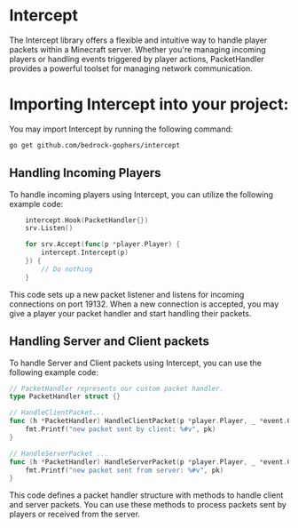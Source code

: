 # Intercept
The Intercept library offers a flexible and intuitive way to handle player packets within a Minecraft server. Whether you're managing incoming players or handling events triggered by player actions, PacketHandler provides a powerful toolset for managing network communication.

# Importing Intercept into your project:

You may import Intercept by running the following command:
```bash
go get github.com/bedrock-gophers/intercept
```

## Handling Incoming Players
To handle incoming players using Intercept, you can utilize the following example code:

```go
    intercept.Hook(PacketHandler{})
    srv.Listen()

    for srv.Accept(func(p *player.Player) {
        intercept.Intercept(p)
    }) {
        // Do nothing
    }

```
This code sets up a new packet listener and listens for incoming connections on port 19132. When a new connection is accepted, you may give a player your packet handler and start handling their packets.

## Handling Server and Client packets
To handle Server and Client packets using Intercept, you can use the following example code:

```go
// PacketHandler represents our custom packet handler.
type PacketHandler struct {}

// HandleClientPacket...
func (h *PacketHandler) HandleClientPacket(p *player.Player, _ *event.Context, pk packet.Packet) {
    fmt.Printf("new packet sent by client: %#v", pk)
}

// HandleServerPacket ...
func (h *PacketHandler) HandleServerPacket(p *player.Player, _ *event.Context, pk packet.Packet) {
    fmt.Printf("new packet sent from server: %#v", pk)
}
```
This code defines a packet handler structure with methods to handle client and server packets. You can use these methods to process packets sent by players or received from the server.

